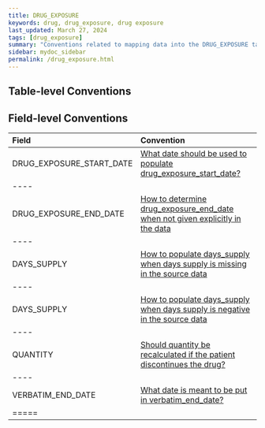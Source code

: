 ```yaml
---
title: DRUG_EXPOSURE
keywords: drug, drug_exposure, drug exposure
last_updated: March 27, 2024
tags: [drug_exposure]
summary: "Conventions related to mapping data into the DRUG_EXPOSURE table."
sidebar: mydoc_sidebar
permalink: /drug_exposure.html
---
```


## Table-level Conventions


## Field-level Conventions

| **Field** | **Convention** |
|:--------|:-------|
| DRUG_EXPOSURE_START_DATE   | [What date should be used to populate drug_exposure_start_date?](drug_exposure_start_date.html)   |
|----
| DRUG_EXPOSURE_END_DATE   | [How to determine drug_exposure_end_date when not given explicitly in the data](drug_end_date_not_in_data.html)   |
|----
| DAYS_SUPPLY   | [How to populate days_supply when days supply is missing in the source data](missing_days_supply.html)    |
|----
| DAYS_SUPPLY   | [How to populate days_supply when days supply is negative in the source data](negative_days_supply.html)    |
|----
| QUANTITY      | [Should quantity be recalculated if the patient discontinues the drug?](quantity_calculation.html) |
|----
| VERBATIM_END_DATE | [What date is meant to be put in verbatim_end_date?](populate_verbatim_end_date.html) |
|=====
